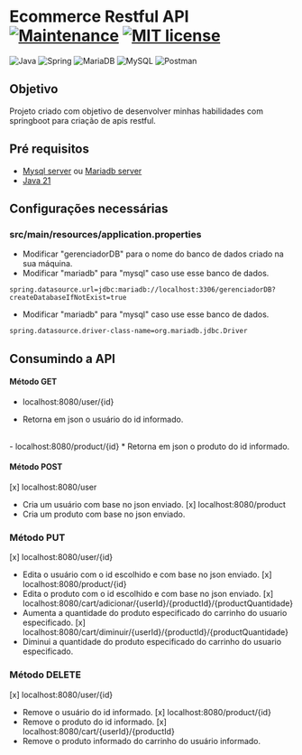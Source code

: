 # Ecommerce Restful API [![Maintenance](https://img.shields.io/badge/Maintained%3F-yes-green.svg)](https://GitHub.com/Naereen/StrapDown.js/graphs/commit-activity) [![MIT license](https://img.shields.io/badge/License-MIT-blue.svg)](https://lbesson.mit-license.org/)
![Java](https://img.shields.io/badge/java-%23ED8B00.svg?style=for-the-badge&logo=openjdk&logoColor=white) ![Spring](https://img.shields.io/badge/spring-%236DB33F.svg?style=for-the-badge&logo=spring&logoColor=white)
![MariaDB](https://img.shields.io/badge/MariaDB-003545?style=for-the-badge&logo=mariadb&logoColor=white) ![MySQL](https://img.shields.io/badge/mysql-4479A1.svg?style=for-the-badge&logo=mysql&logoColor=white) ![Postman](https://img.shields.io/badge/Postman-FF6C37?style=for-the-badge&logo=postman&logoColor=white)

## Objetivo
Projeto criado com objetivo de desenvolver minhas habilidades com springboot para criação de apis restful.

## Pré requisitos
- [Mysql server](https://dev.mysql.com/downloads/mysql/) ou [Mariadb server](https://mariadb.org/download/?t=mariadb&p=mariadb&r=11.6.2)
- [Java 21](https://www.oracle.com/java/technologies/downloads/#java21)

## Configurações necessárias
### src/main/resources/application.properties
- Modificar "gerenciadorDB" para o nome do banco de dados criado na sua máquina.
- Modificar "mariadb" para "mysql" caso use esse banco de dados.
```
spring.datasource.url=jdbc:mariadb://localhost:3306/gerenciadorDB?createDatabaseIfNotExist=true
```
- Modificar "mariadb" para "mysql" caso use esse banco de dados.
```
spring.datasource.driver-class-name=org.mariadb.jdbc.Driver
```

## Consumindo a API
#### Método GET
- localhost:8080/user/{id}
* Retorna em json o usuário do id informado.
<br>
- localhost:8080/product/{id}
* Retorna em json o produto do id informado.

#### Método POST
[x] localhost:8080/user
 - Cria um usuário com base no json enviado.
[x] localhost:8080/product
 - Cria um produto com base no json enviado.

### Método PUT
[x] localhost:8080/user/{id}
 - Edita o usuário com o id escolhido e com base no json enviado.
[x] localhost:8080/product/{id}
 - Edita o produto com o id escolhido e com base no json enviado.
[x] localhost:8080/cart/adicionar/{userId}/{productId}/{productQuantidade}
 - Aumenta a quantidade do produto especificado do carrinho do usuario especificado.
[x] localhost:8080/cart/diminuir/{userId}/{productId}/{productQuantidade}
 - Diminui a quantidade do produto especificado do carrinho do usuario especificado.

### Método DELETE
[x] localhost:8080/user/{id}
 - Remove o usuário do id informado.
[x] localhost:8080/product/{id}
 - Remove o produto do id informado.
[x] localhost:8080/cart/{userId}/{productId}
 - Remove o produto informado do carrinho do usuário informado.

